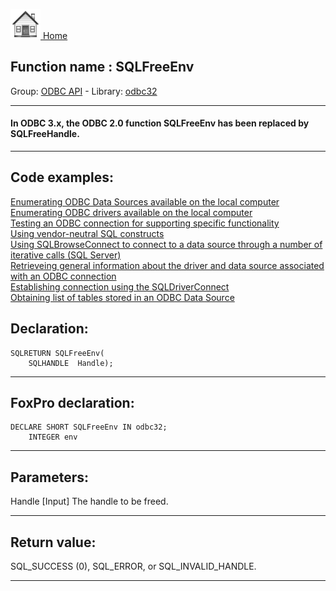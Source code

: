 [<img src="../../images/home.png"> Home ](https://github.com/VFPX/Win32API)  

## Function name : SQLFreeEnv
Group: [ODBC API](../../functions_group.md#ODBC_API)  -  Library: [odbc32](../../libraries.md#odbc32)  
***  


#### In ODBC 3.x, the ODBC 2.0 function SQLFreeEnv has been replaced by SQLFreeHandle.
***  


## Code examples:
[Enumerating ODBC Data Sources available on the local computer](../../samples/sample_284.md)  
[Enumerating ODBC drivers available on the local computer](../../samples/sample_285.md)  
[Testing an ODBC connection for supporting specific functionality](../../samples/sample_286.md)  
[Using vendor-neutral SQL constructs](../../samples/sample_287.md)  
[Using SQLBrowseConnect to connect to a data source through a number of iterative calls (SQL Server)](../../samples/sample_288.md)  
[Retrieveing general information about the driver and data source associated with an ODBC connection](../../samples/sample_289.md)  
[Establishing connection using the SQLDriverConnect](../../samples/sample_290.md)  
[Obtaining list of tables stored in an ODBC Data Source](../../samples/sample_409.md)  

## Declaration:
```foxpro  
SQLRETURN SQLFreeEnv(
    SQLHANDLE  Handle);  
```  
***  


## FoxPro declaration:
```foxpro  
DECLARE SHORT SQLFreeEnv IN odbc32;
	INTEGER env  
```  
***  


## Parameters:
Handle 
[Input] 
The handle to be freed.   
***  


## Return value:
SQL_SUCCESS (0), SQL_ERROR, or SQL_INVALID_HANDLE.  
***  

